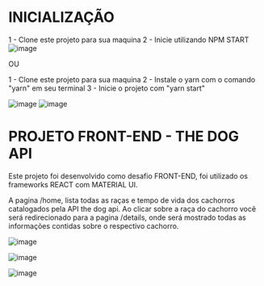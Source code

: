 # INICIALIZAÇÃO 
  
1 - Clone este projeto para sua maquina
2 - Inicie utilizando NPM START
![image](https://user-images.githubusercontent.com/55003168/184928151-585689fc-c079-418b-8f6c-63e7d51b2635.png)
 
OU
  
1 - Clone este projeto para sua maquina
2 - Instale o yarn com o comando "yarn" em seu terminal
3 - Inicie o projeto com "yarn start"
 
![image](https://user-images.githubusercontent.com/55003168/184927282-ff4aee8c-b83f-4602-856a-f3fc44a45b4e.png)
![image](https://user-images.githubusercontent.com/55003168/184927932-29293232-9123-4bc7-8308-db7398cbac7a.png)


# PROJETO FRONT-END - THE DOG API

Este projeto foi desenvolvido como desafio FRONT-END, foi utilizado os frameworks REACT com MATERIAL UI. 

A pagina /home, lista todas as raças e tempo de vida dos cachorros catalogados pela API the dog api. Ao clicar sobre a raça do cachorro você será redirecionado para a pagina /details, onde será mostrado todas as informações contidas sobre o respectivo cachorro. 

![image](https://user-images.githubusercontent.com/55003168/184466441-2c951827-5552-42f0-9f5a-42f2a4ed1f2e.png)

![image](https://user-images.githubusercontent.com/55003168/184466454-1e576f9f-9d32-4d20-9021-b69d6be25cfa.png)

![image](https://user-images.githubusercontent.com/55003168/184466458-02664bbe-f54b-45b6-a544-5184489fb1c1.png)
